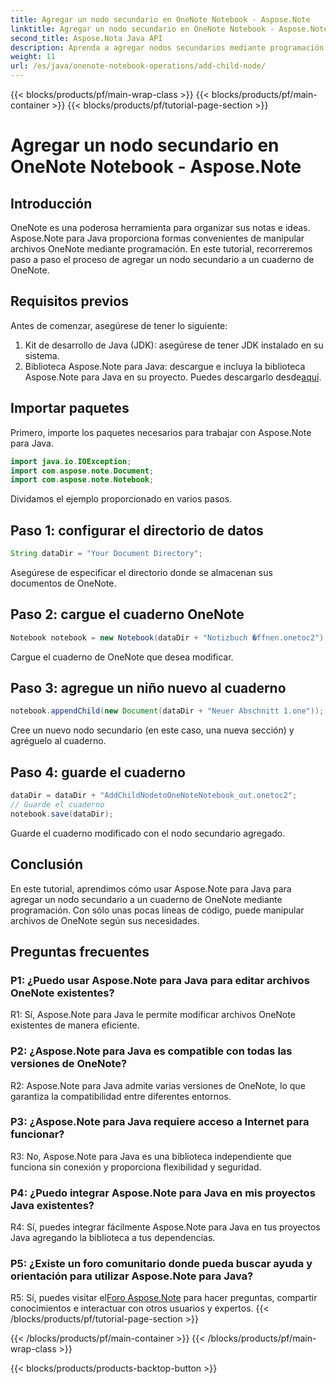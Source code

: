```yaml
---
title: Agregar un nodo secundario en OneNote Notebook - Aspose.Note
linktitle: Agregar un nodo secundario en OneNote Notebook - Aspose.Note
second_title: Aspose.Nota Java API
description: Aprenda a agregar nodos secundarios mediante programación a los cuadernos de OneNote utilizando Aspose.Note para Java. Mejore la organización de sus notas sin esfuerzo.
weight: 11
url: /es/java/onenote-notebook-operations/add-child-node/
---
```


{{< blocks/products/pf/main-wrap-class >}}
{{< blocks/products/pf/main-container >}}
{{< blocks/products/pf/tutorial-page-section >}}

# Agregar un nodo secundario en OneNote Notebook - Aspose.Note

## Introducción

OneNote es una poderosa herramienta para organizar sus notas e ideas. Aspose.Note para Java proporciona formas convenientes de manipular archivos OneNote mediante programación. En este tutorial, recorreremos paso a paso el proceso de agregar un nodo secundario a un cuaderno de OneNote.

## Requisitos previos

Antes de comenzar, asegúrese de tener lo siguiente:

1. Kit de desarrollo de Java (JDK): asegúrese de tener JDK instalado en su sistema.
2.  Biblioteca Aspose.Note para Java: descargue e incluya la biblioteca Aspose.Note para Java en su proyecto. Puedes descargarlo desde[aquí](https://releases.aspose.com/note/java/).

## Importar paquetes

Primero, importe los paquetes necesarios para trabajar con Aspose.Note para Java.

```java
import java.io.IOException;
import com.aspose.note.Document;
import com.aspose.note.Notebook;
```

Dividamos el ejemplo proporcionado en varios pasos.

## Paso 1: configurar el directorio de datos

```java
String dataDir = "Your Document Directory";
```

Asegúrese de especificar el directorio donde se almacenan sus documentos de OneNote.

## Paso 2: cargue el cuaderno OneNote

```java
Notebook notebook = new Notebook(dataDir + "Notizbuch �ffnen.onetoc2");
```

Cargue el cuaderno de OneNote que desea modificar.

## Paso 3: agregue un niño nuevo al cuaderno

```java
notebook.appendChild(new Document(dataDir + "Neuer Abschnitt 1.one"));
```

Cree un nuevo nodo secundario (en este caso, una nueva sección) y agréguelo al cuaderno.

## Paso 4: guarde el cuaderno

```java
dataDir = dataDir + "AddChildNodetoOneNoteNotebook_out.onetoc2";
// Guarde el cuaderno
notebook.save(dataDir);
```

Guarde el cuaderno modificado con el nodo secundario agregado.

## Conclusión

En este tutorial, aprendimos cómo usar Aspose.Note para Java para agregar un nodo secundario a un cuaderno de OneNote mediante programación. Con sólo unas pocas líneas de código, puede manipular archivos de OneNote según sus necesidades.

## Preguntas frecuentes

### P1: ¿Puedo usar Aspose.Note para Java para editar archivos OneNote existentes?

R1: Sí, Aspose.Note para Java le permite modificar archivos OneNote existentes de manera eficiente.

### P2: ¿Aspose.Note para Java es compatible con todas las versiones de OneNote?

R2: Aspose.Note para Java admite varias versiones de OneNote, lo que garantiza la compatibilidad entre diferentes entornos.

### P3: ¿Aspose.Note para Java requiere acceso a Internet para funcionar?

R3: No, Aspose.Note para Java es una biblioteca independiente que funciona sin conexión y proporciona flexibilidad y seguridad.

### P4: ¿Puedo integrar Aspose.Note para Java en mis proyectos Java existentes?

R4: Sí, puedes integrar fácilmente Aspose.Note para Java en tus proyectos Java agregando la biblioteca a tus dependencias.

### P5: ¿Existe un foro comunitario donde pueda buscar ayuda y orientación para utilizar Aspose.Note para Java?

 R5: Sí, puedes visitar el[Foro Aspose.Note](https://forum.aspose.com/c/note/28) para hacer preguntas, compartir conocimientos e interactuar con otros usuarios y expertos.
{{< /blocks/products/pf/tutorial-page-section >}}

{{< /blocks/products/pf/main-container >}}
{{< /blocks/products/pf/main-wrap-class >}}

{{< blocks/products/products-backtop-button >}}
